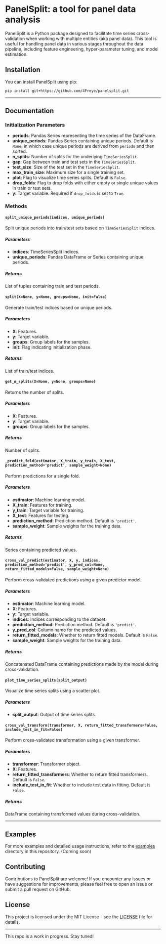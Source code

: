 # PanelSplit: a tool for panel data analysis

PanelSplit is a Python package designed to facilitate time series cross-validation when working with multiple entities (aka panel data). This tool is useful for handling panel data in various stages throughout the data pipeline, including feature engineering, hyper-parameter tuning, and model estimation.

## Installation

You can install PanelSplit using pip:

```bash
pip install git+https://github.com/4Freye/panelsplit.git
```
---

## Documentation

### Initialization Parameters
- **periods**: Pandas Series representing the time series of the DataFrame.
- **unique_periods**: Pandas Series containing unique periods. Default is `None`, in which case unique periods are derived from `periods` and then sorted.
- **n_splits**: Number of splits for the underlying `TimeSeriesSplit`.
- **gap**: Gap between train and test sets in the `TimeSeriesSplit`.
- **test_size**: Size of the test set in the `TimeSeriesSplit`.
- **max_train_size**: Maximum size for a single training set.
- **plot**: Flag to visualize time series splits. Default is `False`.
- **drop_folds**: Flag to drop folds with either empty or single unique values in train or test sets.
- **y**: Target variable. Required if `drop_folds` is set to `True`.

### Methods

#### `split_unique_periods(indices, unique_periods)`
Split unique periods into train/test sets based on `TimeSeriesSplit` indices.

##### Parameters
- **indices**: TimeSeriesSplit indices.
- **unique_periods**: Pandas DataFrame or Series containing unique periods.

##### Returns
List of tuples containing train and test periods.

#### `split(X=None, y=None, groups=None, init=False)`
Generate train/test indices based on unique periods.

##### Parameters
- **X**: Features.
- **y**: Target variable.
- **groups**: Group labels for the samples.
- **init**: Flag indicating initialization phase.

##### Returns
List of train/test indices.

#### `get_n_splits(X=None, y=None, groups=None)`
Returns the number of splits.

##### Parameters
- **X**: Features.
- **y**: Target variable.
- **groups**: Group labels for the samples.

##### Returns
Number of splits.

#### `_predict_fold(estimator, X_train, y_train, X_test, prediction_method='predict', sample_weight=None)`
Perform predictions for a single fold.

##### Parameters
- **estimator**: Machine learning model.
- **X_train**: Features for training.
- **y_train**: Target variable for training.
- **X_test**: Features for testing.
- **prediction_method**: Prediction method. Default is `'predict'`.
- **sample_weight**: Sample weights for the training data.

##### Returns
Series containing predicted values.

#### `cross_val_predict(estimator, X, y, indices, prediction_method='predict', y_pred_col=None, return_fitted_models=False, sample_weight=None)`
Perform cross-validated predictions using a given predictor model.

##### Parameters
- **estimator**: Machine learning model.
- **X**: Features.
- **y**: Target variable.
- **indices**: Indices corresponding to the dataset.
- **prediction_method**: Prediction method. Default is `'predict'`.
- **y_pred_col**: Column name for the predicted values.
- **return_fitted_models**: Whether to return fitted models. Default is `False`.
- **sample_weight**: Sample weights for the training data.

##### Returns
Concatenated DataFrame containing predictions made by the model during cross-validation.

#### `plot_time_series_splits(split_output)`
Visualize time series splits using a scatter plot.

##### Parameters
- **split_output**: Output of time series splits.

#### `cross_val_transform(transformer, X, return_fitted_transformers=False, include_test_in_fit=False)`
Perform cross-validated transformation using a given transformer.

##### Parameters
- **transformer**: Transformer object.
- **X**: Features.
- **return_fitted_transformers**: Whether to return fitted transformers. Default is `False`.
- **include_test_in_fit**: Whether to include test data in fitting. Default is `False`.

##### Returns
DataFrame containing transformed values during cross-validation.

---

## Examples

For more examples and detailed usage instructions, refer to the [examples](examples) directory in this repository. (Coming soon)

## Contributing

Contributions to PanelSplit are welcome! If you encounter any issues or have suggestions for improvements, please feel free to open an issue or submit a pull request on GitHub.

## License

This project is licensed under the MIT License - see the [LICENSE](LICENSE) file for details.

---

This repo is a work in progress. Stay tuned!
